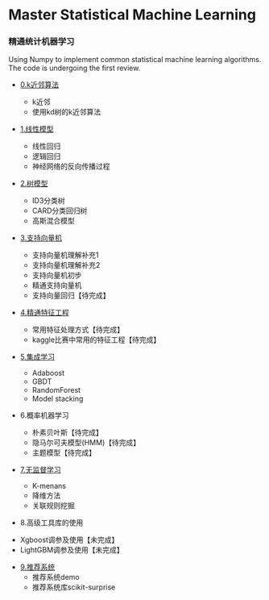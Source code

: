 # Master Statistical Machine Learning

### 精通统计机器学习   

Using Numpy to implement common statistical machine learning algorithms.   
The code is undergoing the first review.  
- [0.k近邻算法](https://github.com/www5226448/Master-Machine-Learning/tree/master/0.An%20appetizer--kNN%20arithmetic)
  * k近邻
  * 使用kd树的k近邻算法   
  
- [1.线性模型](https://github.com/www5226448/Master-Machine-Learning/tree/master/1.Linear%20regression%20and%20Logistic%20regression)
  * 线性回归
  * 逻辑回归
  * 神经网络的反向传播过程
  
- [2.树模型](https://github.com/www5226448/Master-Machine-Learning/tree/master/2.Tree%20Model)
  * ID3分类树
  * CARD分类回归树
  * 高斯混合模型

- [3.支持向量机](https://github.com/www5226448/Master-Machine-Learning/tree/master/3.Mastering%20SVM)
  * 支持向量机理解补充1
  * 支持向量机理解补充2
  * 支持向量机初步
  * 精通支持向量机
  * 支持向量回归【待完成】
  
- [4.精通特征工程](https://github.com/www5226448/Master-Machine-Learning/tree/master/4.Feature%20Engineering)  

  * 常用特征处理方式【待完成】
  * kaggle比赛中常用的特征工程【待完成】    
  
- [5.集成学习](https://github.com/www5226448/Master-Machine-Learning/tree/master/5.Ensemble%20Methods)
  * Adaboost
  * GBDT
  * RandomForest
  * Model stacking
  
- 6.概率机器学习
  * 朴素贝叶斯【待完成】
  * 隐马尔可夫模型(HMM)【待完成】
  * 主题模型【待完成】
  
- [7.无监督学习](https://github.com/www5226448/Master-Machine-Learning/tree/master/7.Unsupervised%20learning)
  * K-menans
  * 降维方法
  * 关联规则挖掘
  
 - 8.高级工具库的使用
 * Xgboost调参及使用【未完成】
 * LightGBM调参及使用【未完成】
  
- [9.推荐系统](https://github.com/www5226448/Master-Machine-Learning/tree/master/9.Recommendation%20system)
  * 推荐系统demo
  * 推荐系统库scikit-surprise
